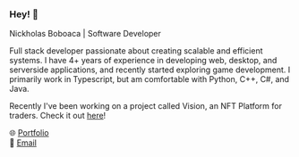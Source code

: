 ### Hey! 👋

Nickholas Boboaca | Software Developer

Full stack developer passionate about creating scalable and efficient systems. I have 4+ years of experience in developing web, desktop, and serverside applications, and recently started exploring game development. I primarily work in Typescript, but am comfortable with Python, C++, C#, and Java.

Recently I've been working on a project called Vision, an NFT Platform for traders. Check it out [here](https://www.visiontools.io/)!

🌐 [Portfolio](https://nickholas.dev) <br>
📩 [Email](mailto:nickcboboaca@gmail.com) <br>
